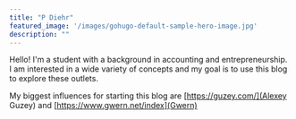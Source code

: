 ```yaml
---
title: "P Diehr"
featured_image: '/images/gohugo-default-sample-hero-image.jpg'
description: ""
---
```

Hello! I'm a student with a background in accounting and entrepreneurship. I am interested in a wide variety of concepts and my goal is to use this blog to explore these outlets.  

My biggest influences for starting this blog are  [https://guzey.com/](Alexey Guzey) and [https://www.gwern.net/index](Gwern)
